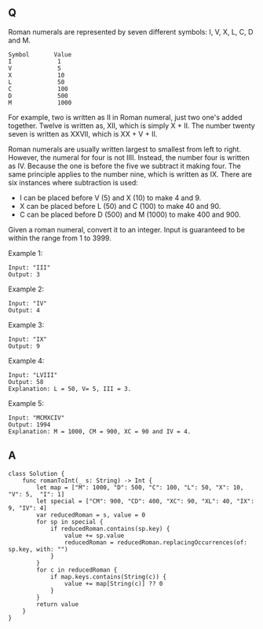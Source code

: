 ## Q

Roman numerals are represented by seven different symbols: I, V, X, L, C, D and M.

```
Symbol       Value
I             1
V             5
X             10
L             50
C             100
D             500
M             1000
```

For example, two is written as II in Roman numeral, just two one's added together. Twelve is written as, XII, which is simply X + II. The number twenty seven is written as XXVII, which is XX + V + II.

Roman numerals are usually written largest to smallest from left to right. However, the numeral for four is not IIII. Instead, the number four is written as IV. Because the one is before the five we subtract it making four. The same principle applies to the number nine, which is written as IX. There are six instances where subtraction is used:

- I can be placed before V (5) and X (10) to make 4 and 9. 
- X can be placed before L (50) and C (100) to make 40 and 90. 
- C can be placed before D (500) and M (1000) to make 400 and 900.

Given a roman numeral, convert it to an integer. Input is guaranteed to be within the range from 1 to 3999.

Example 1:

```
Input: "III"
Output: 3
```

Example 2:

```
Input: "IV"
Output: 4
```

Example 3:

```
Input: "IX"
Output: 9
```

Example 4:

```
Input: "LVIII"
Output: 58
Explanation: L = 50, V= 5, III = 3.
```

Example 5:

```
Input: "MCMXCIV"
Output: 1994
Explanation: M = 1000, CM = 900, XC = 90 and IV = 4.
```


## A

```
class Solution {
    func romanToInt(_ s: String) -> Int {
        let map = ["M": 1000, "D": 500, "C": 100, "L": 50, "X": 10, "V": 5,  "I": 1]
        let special = ["CM": 900, "CD": 400, "XC": 90, "XL": 40, "IX": 9, "IV": 4]
        var reducedRoman = s, value = 0
        for sp in special {
            if reducedRoman.contains(sp.key) {
                value += sp.value
                reducedRoman = reducedRoman.replacingOccurrences(of: sp.key, with: "")
            }
        }
        for c in reducedRoman {
            if map.keys.contains(String(c)) {
                value += map[String(c)] ?? 0
            }
        }
        return value
    }
}
```
